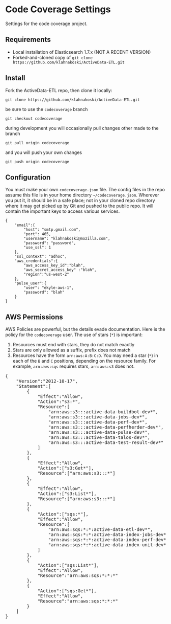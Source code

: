 
Code Coverage Settings
======================

Settings for the code coverage project.

Requirements
------------

* Local installation of Elasticsearch 1.7.x (NOT A RECENT VERSION)
* Forked-and-cloned copy of `git clone https://github.com/klahnakoski/ActiveData-ETL.git`


Install
-------

Fork the ActiveData-ETL repo, then clone it locally:

	git clone https://github.com/klahnakoski/ActiveData-ETL.git

be sure to use the `codecoverage` branch

	git checkout codecoverage

during development you will occasionally pull changes other made to the branch

	git pull origin codecoverage

and you will push your own changes

	git push origin codecoverage




Configuration
-------

You must make your own `codecoverage.json` file. The config files in the repo assume this file is in your home directory `~/codecoverage.json`.  Wherever you put it, it should be in a safe place; not in your cloned repo directory where it may get picked up by Git and pushed to the public repo. It will contain the important keys to access various services.

	{
	    "email":{
	        "host": "smtp.gmail.com",
	        "port": 465,
	        "username": "klahnakoski@mozilla.com",
	        "password": "password",
	        "use_ssl": 1
	    },
	    "ssl_context": "adhoc",
	    "aws_credentials":{
	        "aws_access_key_id":"blah",
	        "aws_secret_access_key" :"blah",
	        "region":"us-west-2"
	    },
	    "pulse_user":{
	        "user": "ekyle-aws-1",
	        "password": "blah"
	    }
	}






AWS Permissions
---------------

AWS Policies are powerful, but the details evade documentation.  Here is the policy for the `codecoverage` user.  The use of stars (`*`) is important:

1. Resources must end with stars, they do not match exactly
2. Stars are only allowed as a suffix, prefix does not match
3. Resources have the form `arn:aws:A:B:C:D`.  You may need a star (`*`) in each of the `B` and `C` positions, depending on the resource family.  For example, `arn:aws:sqs` requires stars, `arn:aws:s3` does not.


<pre>
{
    "Version":"2012-10-17",
    "Statement":[
        {
            "Effect":"Allow",
            "Action":"s3:*",
            "Resource":[
                "arn:aws:s3:::active-data-buildbot-dev*",
                "arn:aws:s3:::active-data-jobs-dev*",
                "arn:aws:s3:::active-data-perf-dev*",
                "arn:aws:s3:::active-data-perfherder-dev*",
                "arn:aws:s3:::active-data-pulse-dev*",
                "arn:aws:s3:::active-data-talos-dev*",
                "arn:aws:s3:::active-data-test-result-dev*"
            ]
        },
        {
            "Effect":"Allow",
            "Action":["s3:Get*"],
            "Resource":["arn:aws:s3:::*"]
        },
        {
            "Effect":"Allow",
            "Action":["s3:List*"],
            "Resource":["arn:aws:s3:::*"]
        },
        {
            "Action":["sqs:*"],
            "Effect":"Allow",
            "Resource":[
                "arn:aws:sqs:*:*:active-data-etl-dev*",
                "arn:aws:sqs:*:*:active-data-index-jobs-dev*",
                "arn:aws:sqs:*:*:active-data-index-perf-dev*",
                "arn:aws:sqs:*:*:active-data-index-unit-dev*"
            ]
        },
        {
            "Action":["sqs:List*"],
            "Effect":"Allow",
            "Resource":"arn:aws:sqs:*:*:*"
        },
        {
            "Action":["sqs:Get*"],
            "Effect":"Allow",
            "Resource":"arn:aws:sqs:*:*:*"
        }
    ]
}
</pre>
